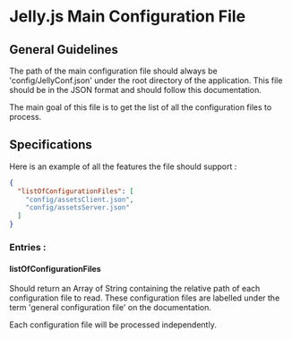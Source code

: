 # Jelly.js Main Configuration File

## General Guidelines

The path of the main configuration file should always be 'config/JellyConf.json' under the root directory of the application.
This file should be in the JSON format and should follow this documentation.

The main goal of this file is to get the list of all the configuration files to process.

## Specifications

Here is an example of all the features the file should support :

```json
{
  "listOfConfigurationFiles": [
    "config/assetsClient.json",
    "config/assetsServer.json"
  ]
}
```

### Entries :

#### listOfConfigurationFiles
Should return an Array of String containing the relative path of each configuration file to read.
These configuration files are labelled under the term 'general configuration file' on the documentation.

Each configuration file will be processed independently.